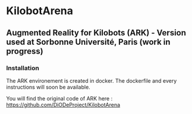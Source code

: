 # KilobotArena
## Augmented Reality for Kilobots (ARK) - Version used at Sorbonne Université, Paris (work in progress)
### Installation

The ARK environement is created in docker. The dockerfile and every instructions will soon be available.

You will find the original code of ARK here : https://github.com/DiODeProject/KilobotArena 
